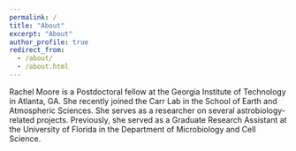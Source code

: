 ```yaml
---
permalink: /
title: "About"
excerpt: "About"
author_profile: true
redirect_from: 
  - /about/
  - /about.html
---
```


Rachel Moore is a Postdoctoral fellow at the Georgia Institute of Technology in Atlanta, GA. She recently joined the Carr Lab in the School of Earth and Atmospheric Sciences. She serves as a researcher on several astrobiology-related projects. Previously, she served as a Graduate Research Assistant at the University of Florida in the Department of Microbiology and Cell Science. 
